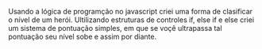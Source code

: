 Usando a lógica de programção no javascript criei uma forma de clasificar o nível de um herói.
Ultilizando estruturas de controles if, else if e else criei um sistema de pontuação simples, em que se
voçê ultrapassa tal pontuação seu nível sobe e assim por diante.
